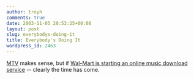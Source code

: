 ```yaml
---
author: troyh
comments: true
date: 2003-11-05 20:53:25+00:00
layout: post
slug: everybodys-doing-it
title: Everybody's Doing It
wordpress_id: 2463
---
```


[MTV](http://www.wired.com/news/business/0,1367,42839,00.html) makes sense, but if [Wal-Mart is starting an online music download service](http://www.nypost.com/seven/11052003/business/9969.htm) -- clearly the time has come.
